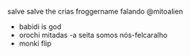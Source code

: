 salve salve the crias froggername falando @mitoalien

- babidi is god     
- orochi mitadas
-a seita somos nós-felcaralho
- monki flip
